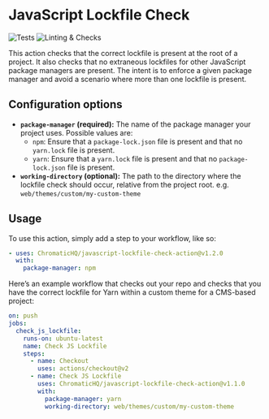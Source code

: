 # JavaScript Lockfile Check

![Tests](https://github.com/ChromaticHQ/javascript-lockfile-check-action/workflows/Tests/badge.svg) ![Linting & Checks](https://github.com/ChromaticHQ/javascript-lockfile-check-action/workflows/Linting%20&%20Checks/badge.svg)

This action checks that the correct lockfile is present at the root of a
project. It also checks that no extraneous lockfiles for other JavaScript
package managers are present. The intent is to enforce a given package manager
and avoid a scenario where more than one lockfile is present.

## Configuration options

- **`package-manager` (required):** The name of the package manager your
  project uses. Possible values are:
  - `npm`: Ensure that a `package-lock.json` file is present and that no
    `yarn.lock` file is present.
  - `yarn`: Ensure that a `yarn.lock` file is present and that no
    `package-lock.json` file is present.
- **`working-directory` (optional):** The path to the directory where the
  lockfile check should occur, relative from the project root. e.g.
  `web/themes/custom/my-custom-theme`

## Usage

To use this action, simply add a step to your workflow, like so:

```yaml
- uses: ChromaticHQ/javascript-lockfile-check-action@v1.2.0
  with:
    package-manager: npm
```

Here’s an example workflow that checks out your repo and checks that you have
the correct lockfile for Yarn within a custom theme for a CMS-based project:

```yaml
on: push
jobs:
  check_js_lockfile:
    runs-on: ubuntu-latest
    name: Check JS Lockfile
    steps:
      - name: Checkout
        uses: actions/checkout@v2
      - name: Check JS Lockfile
        uses: ChromaticHQ/javascript-lockfile-check-action@v1.1.0
        with:
          package-manager: yarn
          working-directory: web/themes/custom/my-custom-theme
```
